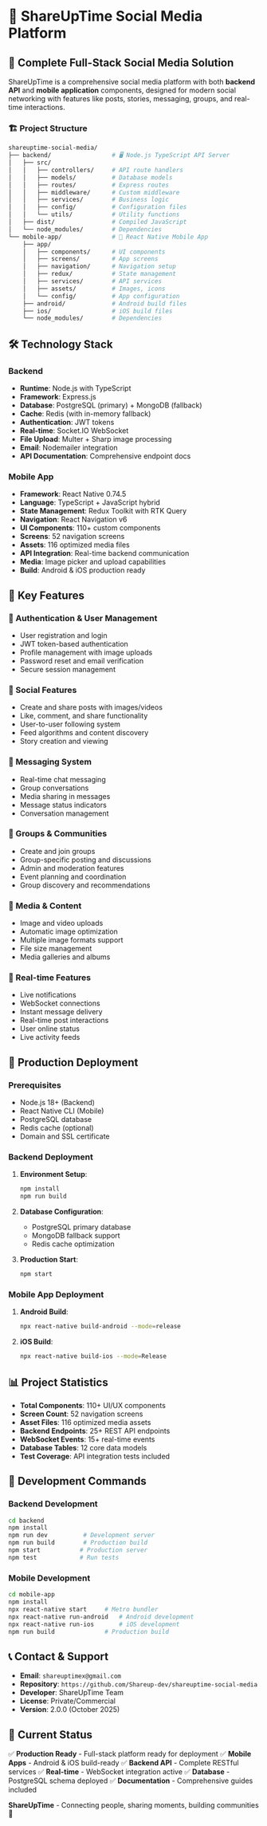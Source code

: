 # 🚀 ShareUpTime Social Media Platform

## 📱 Complete Full-Stack Social Media Solution

ShareUpTime is a comprehensive social media platform with both **backend API** and **mobile application** components, designed for modern social networking with features like posts, stories, messaging, groups, and real-time interactions.

### 🏗️ Project Structure

```bash
shareuptime-social-media/
├── backend/                 # 🖥️ Node.js TypeScript API Server
│   ├── src/
│   │   ├── controllers/     # API route handlers
│   │   ├── models/          # Database models
│   │   ├── routes/          # Express routes
│   │   ├── middleware/      # Custom middleware
│   │   ├── services/        # Business logic
│   │   ├── config/          # Configuration files
│   │   └── utils/           # Utility functions
│   ├── dist/                # Compiled JavaScript
│   └── node_modules/        # Dependencies
└── mobile-app/              # 📱 React Native Mobile App
    ├── app/
    │   ├── components/      # UI components
    │   ├── screens/         # App screens
    │   ├── navigation/      # Navigation setup
    │   ├── redux/           # State management
    │   ├── services/        # API services
    │   ├── assets/          # Images, icons
    │   └── config/          # App configuration
    ├── android/             # Android build files
    ├── ios/                 # iOS build files
    └── node_modules/        # Dependencies
```

## 🛠️ Technology Stack

### Backend

- **Runtime**: Node.js with TypeScript
- **Framework**: Express.js
- **Database**: PostgreSQL (primary) + MongoDB (fallback)
- **Cache**: Redis (with in-memory fallback)
- **Authentication**: JWT tokens
- **Real-time**: Socket.IO WebSocket
- **File Upload**: Multer + Sharp image processing
- **Email**: Nodemailer integration
- **API Documentation**: Comprehensive endpoint docs

### Mobile App

- **Framework**: React Native 0.74.5
- **Language**: TypeScript + JavaScript hybrid
- **State Management**: Redux Toolkit with RTK Query
- **Navigation**: React Navigation v6
- **UI Components**: 110+ custom components
- **Screens**: 52 navigation screens
- **Assets**: 116 optimized media files
- **API Integration**: Real-time backend communication
- **Media**: Image picker and upload capabilities
- **Build**: Android & iOS production ready

## 🌟 Key Features

### 🔐 Authentication & User Management

- User registration and login
- JWT token-based authentication
- Profile management with image uploads
- Password reset and email verification
- Secure session management

### 📝 Social Features

- Create and share posts with images/videos
- Like, comment, and share functionality
- User-to-user following system
- Feed algorithms and content discovery
- Story creation and viewing

### 💬 Messaging System

- Real-time chat messaging
- Group conversations
- Media sharing in messages
- Message status indicators
- Conversation management

### 👥 Groups & Communities

- Create and join groups
- Group-specific posting and discussions
- Admin and moderation features
- Event planning and coordination
- Group discovery and recommendations

### 🎥 Media & Content

- Image and video uploads
- Automatic image optimization
- Multiple image formats support
- File size management
- Media galleries and albums

### 🔄 Real-time Features

- Live notifications
- WebSocket connections
- Instant message delivery
- Real-time post interactions
- User online status
- Live activity feeds

## 🚀 Production Deployment

### Prerequisites

- Node.js 18+ (Backend)
- React Native CLI (Mobile)
- PostgreSQL database
- Redis cache (optional)
- Domain and SSL certificate

### Backend Deployment

1. **Environment Setup**:
   ```bash
   npm install
   npm run build
   ```

2. **Database Configuration**:
   - PostgreSQL primary database
   - MongoDB fallback support
   - Redis cache optimization

3. **Production Start**:
   ```bash
   npm start
   ```

### Mobile App Deployment

1. **Android Build**:
   ```bash
   npx react-native build-android --mode=release
   ```

2. **iOS Build**:
   ```bash
   npx react-native build-ios --mode=Release
   ```

## 📊 Project Statistics

- **Total Components**: 110+ UI/UX components
- **Screen Count**: 52 navigation screens  
- **Asset Files**: 116 optimized media assets
- **Backend Endpoints**: 25+ REST API endpoints
- **WebSocket Events**: 15+ real-time events
- **Database Tables**: 12 core data models
- **Test Coverage**: API integration tests included

## 🔧 Development Commands

### Backend Development

```bash
cd backend
npm install
npm run dev          # Development server
npm run build        # Production build
npm start           # Production server
npm test            # Run tests
```

### Mobile Development

```bash
cd mobile-app
npm install
npx react-native start     # Metro bundler
npx react-native run-android   # Android development
npx react-native run-ios       # iOS development
npm run build              # Production build
```

## 📞 Contact & Support

- **Email**: `shareuptimex@gmail.com`
- **Repository**: `https://github.com/Shareup-dev/shareuptime-social-media`
- **Developer**: ShareUpTime Team
- **License**: Private/Commercial
- **Version**: 2.0.0 (October 2025)

## 🎯 Current Status

✅ **Production Ready** - Full-stack platform ready for deployment
✅ **Mobile Apps** - Android & iOS build-ready
✅ **Backend API** - Complete RESTful services
✅ **Real-time** - WebSocket integration active
✅ **Database** - PostgreSQL schema deployed
✅ **Documentation** - Comprehensive guides included

**ShareUpTime** - Connecting people, sharing moments, building communities 🌟